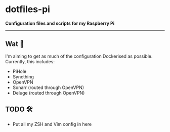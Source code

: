 # dotfiles-pi

**Configuration files and scripts for my Raspberry Pi**

---

## Wat 📝

I'm aiming to get as much of the configuration Dockerised as possible. Currently, this includes:

* PiHole
* Syncthing
* OpenVPN
* Sonarr (routed through OpenVPN)
* Deluge (routed through OpenVPN)

## TODO 🛠

* Put all my ZSH and Vim config in here
